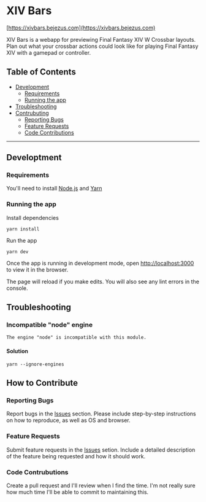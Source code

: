 # XIV Bars

[https://xivbars.bejezus.com](https://xivbars.bejezus.com)

XIV Bars is a webapp for previewing Final Fantasy XIV W Crossbar layouts. Plan out what your crossbar actions could look like for playing Final Fantasy XIV with a gamepad or controller.

## Table of Contents

- [Development](#development)
  - [Requirements](#requirements)
  - [Running the app](#running-the-app)
- [Troubleshooting](#troubleshooting)
- [Contrubuting](#contributing)
  - [Reporting Bugs](#reporting-bugs)
  - [Feature Requests](#feature-requests)
  - [Code Contributions](#code-contributions)

---

## Developtment

### Requirements

You'll need to install [Node.js](https://nodejs.org/) and [Yarn](https://yarnpkg.com/)

### Running the app

Install dependencies

```
yarn install
```

Run the app

```
yarn dev
```

Once the app is running in development mode, open [http://localhost:3000](http://localhost:5000) to view it in the browser.

The page will reload if you make edits. You will also see any lint errors in the console.

## Troubleshooting

### Incompatible "node" engine

```
The engine "node" is incompatible with this module.
```

#### Solution

```
yarn --ignore-engines
```

## How to Contribute

### Reporting Bugs

Report bugs in the [Issues](./issues) section. Please include step-by-step instructions on how to reproduce, as well as OS and browser.

### Feature Requests

Submit feature requests in the [Issues](./issues) setion. Include a detailed description of the feature being requested and how it should work.

### Code Contrubutions

Create a pull request and I'll review when I find the time. I'm not really sure how much time I'll be able to commit to maintaining this.
